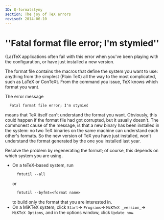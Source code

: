 ```yaml
---
ID: Q-formatstymy
section: The joy of TeX errors
revised: 2014-06-10
---
```

# ''Fatal format file error; I'm stymied''

(La)TeX applications often fail with this error when you've been
playing with the configuration, or have just installed a new version.

The format file contains the macros that define the system you want to
use: anything from the simplest (Plain TeX) all the way to the most
complicated, such as LaTeX or ConTeXt.  From the command you
issue, TeX knows which format you want.

The error message
```latex
  Fatal format file error; I'm stymied
```
means that TeX itself can't understand the format you want.
Obviously, this could happen if the format file had got corrupted, but
it usually doesn't.  The commonest cause of the message, is that a new
binary has been installed in the system: no two TeX binaries on the
same machine can
understand each other's formats.  So the new version of TeX you
have just installed, won't understand the format generated by the one
you installed last year.

Resolve the problem by regenerating the format; of course, this
depends on which system you are using.
  

-  On a teTeX-based system, run
    ```latex
      fmtutil --all
    ```
    or
    ```latex
      fmtutil --byfmt=<format name>
    ```
    to build only the format that you are interested in.
-  On a MiKTeX system, click `Start`&rarr;
  `Programs`&rarr;
  `MiKTeX _version_`&rarr;
  `MiKTeX Options`, and in the options window, click
    `Update now`.

